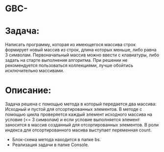 # GBC-
# Задача: 
Написать программу, которая из имеющегося массива строк формирует новый массив из строк, длина которых меньше, либо равна 3 символам. Первоначальный массив можно ввести с клавиатуры, либо задать на старте выполнения алгоритма. При решении не рекомендуется пользоваться коллекциями, лучше обойтись исключительно массивами.
# Описание:
Задача решена с помощью метода в который передается два массива:
Исходный и пустой для отсортированных элементов.
В методе с помощью цикла  проверяется каждый элемент исходного массива на условие  (<= 3  символам) и если условие выполняется элемент заносится в массив созданный для отсортированных элементов. В роли индекса для отсортированного масива выступает переменная count.

* Блок-схема метода находится в папке bs.
* Реализация задачи в папке Console.